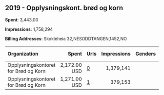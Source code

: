 ## 2019 - Opplysningskont. brød og korn 
**Spent**: 3,443.00

**Impressions**: 1,758,294

**Billing Addresses**: Skokleheia 32,NESODDTANGEN,1452,NO

|Organization|Spent|Urls|Impressions|Genders|Age Brackets|Country Codes|
|:---|---:|:---|---:|:---|:---|:---|
|Opplysningskontoret for Brød og Korn|2,172.00 USD|[0](https://www.snap.com/political-ads/asset/ce82fcebeb177d24f72c2610d9a59da953045244721bf94bff339337f8eba926?mediaType=mp4)|1,379,141|||norway|
|Opplysningskontoret for Brød og Korn|1,271.00 USD|[1](https://www.snap.com/political-ads/asset/309e9b904251b93f18ebe67adbc65dcf274e48d62e552bb43f51ab88091e1fef?mediaType=mp4)|379,153||18-28|norway|
